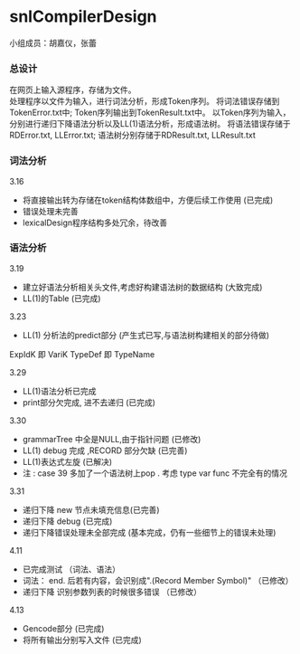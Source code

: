 # snlCompilerDesign
 
小组成员：胡嘉仪，张蕾

### 总设计
在网页上输入源程序，存储为文件。  
处理程序以文件为输入，进行词法分析，形成Token序列。
    将词法错误存储到TokenError.txt中; Token序列输出到TokenResult.txt中。
以Token序列为输入，分别进行递归下降语法分析以及LL(1)语法分析，形成语法树。
    将语法错误存储于RDError.txt, LLError.txt; 语法树分别存储于RDResult.txt, LLResult.txt


### 词法分析
3.16 
+ 将直接输出转为存储在token结构体数组中，方便后续工作使用   (已完成)
+ 错误处理未完善 
+ lexicalDesign程序结构多处冗余，待改善

### 语法分析
3.19
+ 建立好语法分析相关头文件,考虑好构建语法树的数据结构 (大致完成)
+ LL(1)的Table (已完成)

3.23
+ LL(1) 分析法的predict部分 (产生式已写,与语法树构建相关的部分待做)


ExpIdK 即 VariK
TypeDef 即 TypeName

3.29
+ LL(1)语法分析已完成
+ print部分欠完成, 进不去递归 (已完成)

3.30
+ grammarTree 中全是NULL,由于指针问题 (已修改)
+ LL(1) debug 完成 ,RECORD 部分欠缺 (已完善)
+ LL(1)表达式左旋   (已解决)
+ 注 : case 39 多加了一个语法树上pop . 考虑 type var func  不完全有的情况

3.31
+ 递归下降 new 节点未填充信息(已完善)
+ 递归下降 debug (已完成)
+ 递归下降错误处理未全部完成 (基本完成，仍有一些细节上的错误未处理)

4.11
+ 已完成测试 （词法、语法）
+ 词法： end. 后若有内容，会识别成".(Record Member Symbol)" （已修改）
+ 递归下降 识别参数列表的时候很多错误 （已修改）

4.13
+ Gencode部分 (已完成)
+ 将所有输出分别写入文件 (已完成)
  